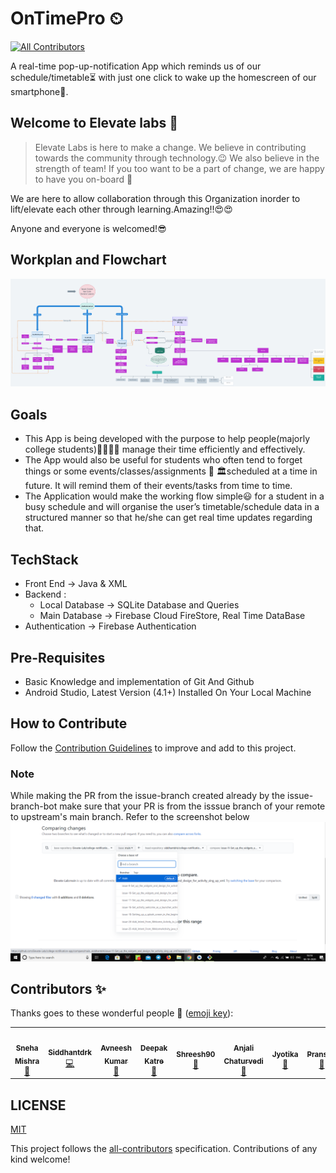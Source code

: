 # OnTimePro ⏲
<!-- ALL-CONTRIBUTORS-BADGE:START - Do not remove or modify this section -->
[![All Contributors](https://img.shields.io/badge/all_contributors-7-orange.svg?style=flat-square)](#contributors-)
<!-- ALL-CONTRIBUTORS-BADGE:END -->
A real-time pop-up-notification App which reminds us of our schedule/timetable⏳ with just one click to wake up the homescreen of our smartphone📱.

## Welcome to Elevate labs 🚀

> Elevate Labs is here to make a change. We believe in contributing towards the community through technology.:wink:
 We also believe in the strength of team! If you too want to be a part of change, we are happy to have you on-board 🥳

We are here to allow collaboration through this Organization inorder to lift/elevate each other through learning.Amazing!!:heart_eyes::heart_eyes:

 Anyone and everyone is welcomed!:sunglasses:

 ## Workplan and Flowchart
![App_Work_Flowchart](assets/images/ontimeproflowchart.png)

## Goals
- This App is being developed with the purpose to help people(majorly college students)👨‍🎓👩‍🎓 manage their time efficiently and effectively.
- The App would also be useful for students  who often tend to forget things  or some events/classes/assignments 📓 🏛scheduled at a time in future. It will remind them of their events/tasks from time to time. 
- The Application would make the working flow simple😃 for a student in a busy schedule and will organise the user’s timetable/schedule data in a structured manner so that he/she can get real time updates regarding that. 

## TechStack
- Front End -> Java & XML
- Backend :
    - Local Database -> SQLite Database and Queries
    - Main Database -> Firebase Cloud FireStore, Real Time DataBase
- Authentication -> Firebase Authentication 
   

## Pre-Requisites
 - Basic Knowledge and implementation of Git And Github
 - Android Studio, Latest Version (4.1+) Installed On Your Local Machine 
 
## How to Contribute

Follow the [Contribution Guidelines](https://github.com/Elevate-Lab/elevate-lab-website/blob/main/How%20To%20Contribute.md) to improve and add to this project.
### Note
While making the PR from the issue-branch created already by the issue-branch-bot make sure that your PR is from the isssue branch of your remote to upstream's main branch.
Refer to the screenshot below
![pr_fron_to](assets/images/pr_from_to.png)

## Contributors ✨

Thanks goes to these wonderful people 💜 ([emoji key](https://allcontributors.org/docs/en/emoji-key)):

<!-- ALL-CONTRIBUTORS-LIST:START - Do not remove or modify this section -->
<!-- prettier-ignore-start -->
<!-- markdownlint-disable -->
<table>
  <tr>
    <td align="center"><a href="https://github.com/Tlazypanda"><img src="https://avatars0.githubusercontent.com/u/33183263?v=4" width="100px;" alt=""/><br /><sub><b>Sneha Mishra</b></sub></a><br /><a href="#maintenance-Tlazypanda" title="Maintenance">🚧</a></td>
    <td align="center"><a href="https://www.linkedin.com/in/siddhant-khobragade-582a76174/"><img src="https://avatars3.githubusercontent.com/u/58393179?v=4" width="100px;" alt=""/><br /><sub><b>Siddhantdrk</b></sub></a><br /><a href="https://github.com/Elevate-Lab/Import-Template/commits?author=siddhantdrk" title="Code">💻</a></td>
    <td align="center"><a href="https://cybertron-avneesh.github.io/My-Website/"><img src="https://avatars3.githubusercontent.com/u/54072374?v=4" width="100px;" alt=""/><br /><sub><b>Avneesh Kumar</b></sub></a><br /><a href="https://github.com/Elevate-Lab/Import-Template/commits?author=Cybertron-Avneesh" title="Documentation">📖</a></td>
    <td align="center"><a href="https://github.com/deepakDOTexe"><img src="https://avatars2.githubusercontent.com/u/46655706?v=4" width="100px;" alt=""/><br /><sub><b>Deepak Katre</b></sub></a><br /><a href="#maintenance-deepakDOTexe" title="Maintenance">🚧</a></td>
    <td align="center"><a href="https://github.com/Shreesh90"><img src="https://avatars1.githubusercontent.com/u/6941016?v=4" width="100px;" alt=""/><br /><sub><b>Shreesh90</b></sub></a><br /><a href="https://github.com/Elevate-Lab/Import-Template/commits?author=Shreesh90" title="Documentation">📖</a></td>
    <td align="center"><a href="https://github.com/IC1101Virgo"><img src="https://avatars1.githubusercontent.com/u/59052808?v=4" width="100px;" alt=""/><br /><sub><b>Anjali Chaturvedi</b></sub></a><br /><a href="https://github.com/Elevate-Lab/Import-Template/commits?author=IC1101Virgo" title="Documentation">📖</a></td>
    <td align="center"><a href="https://github.com/Jyotika999"><img src="https://avatars0.githubusercontent.com/u/54600270?v=4" width="100px;" alt=""/><br /><sub><b>Jyotika</b></sub></a><br /><a href="https://github.com/Elevate-Lab/Import-Template/commits?author=Jyotika999" title="Documentation">📖</a></td>
   <td align="center"><a href="https://github.com/Pranshu-Tripathi"><img src="https://avatars0.githubusercontent.com/u/54600270?v=4" width="100px;" alt=""/><br /><sub><b>Pranshu</b></sub></a><br /><a href="https://github.com/Elevate-Lab/Import-Template/commits?author=Pranshu-Tripathi" title="Documentation">📖</a></td>
   
  </tr>
</table>

<!-- markdownlint-enable -->
<!-- prettier-ignore-end -->
<!-- ALL-CONTRIBUTORS-LIST:END -->


## LICENSE

[MIT](LICENSE)


This project follows the [all-contributors](https://github.com/all-contributors/all-contributors) specification. Contributions of any kind welcome!


